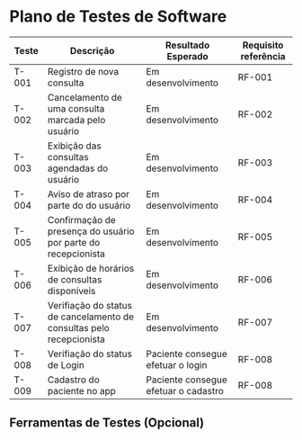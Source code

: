 # Plano de Testes de Software

|Teste|Descrição|Resultado Esperado|Requisito referência|
|-----------|------------|----------------|-----------------------|
|T-001| Registro de nova consulta |Em desenvolvimento| RF-001|
|T-002|Cancelamento de uma consulta marcada pelo usuário|Em desenvolvimento|RF-002|
|T-003|Exibição das consultas agendadas do usuário| Em desenvolvimento|RF-003|
|T-004|Aviso de atraso por parte do do usuário|Em desenvolvimento|RF-004|
|T-005|Confirmação de presença do usuário por parte do recepcionista|Em desenvolvimento|RF-005
|T-006|Exibição de horários de consultas disponíveis|Em desenvolvimento|RF-006|
|T-007|Verifiação do status de cancelamento de consultas pelo recepcionista|Em desenvolvimento|RF-007|
|T-008|Verifiação do status de Login|Paciente consegue efetuar o login |RF-008|
|T-009|Cadastro do paciente no app |Paciente consegue efetuar o cadastro |RF-008|




## Ferramentas de Testes (Opcional)


